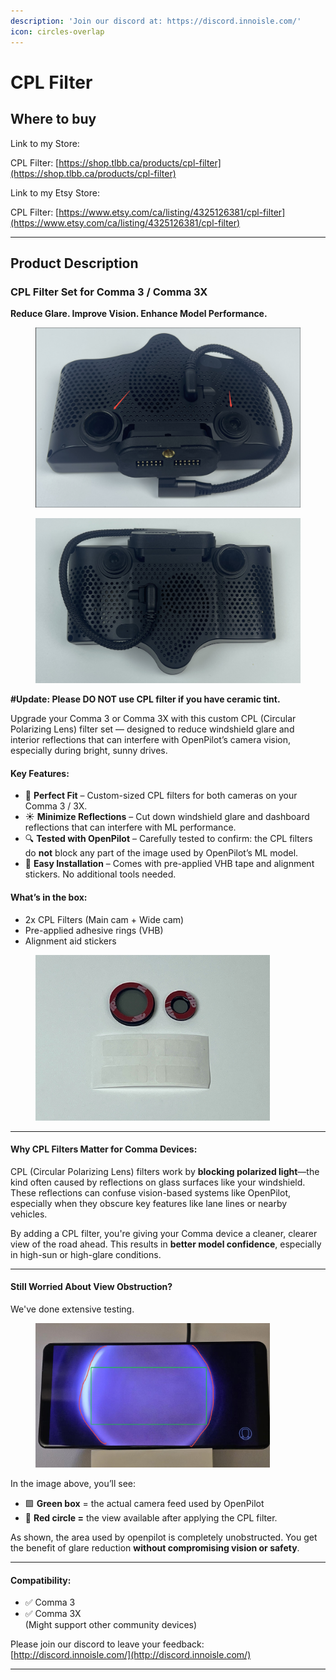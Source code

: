 ```yaml
---
description: 'Join our discord at: https://discord.innoisle.com/'
icon: circles-overlap
---
```


# CPL Filter

## Where to buy

Link to my Store:&#x20;

CPL Filter: [https://shop.tlbb.ca/products/cpl-filter](https://shop.tlbb.ca/products/cpl-filter)

Link to my Etsy Store:

CPL Filter: [https://www.etsy.com/ca/listing/4325126381/cpl-filter](https://www.etsy.com/ca/listing/4325126381/cpl-filter)

***

## Product Description

### **CPL Filter Set for Comma 3 / Comma 3X**

**Reduce Glare. Improve Vision. Enhance Model Performance.**

<div><figure><img src="../.gitbook/assets/pointing the filter.png" alt=""><figcaption></figcaption></figure> <figure><img src="../.gitbook/assets/upright-1.JPG" alt=""><figcaption></figcaption></figure></div>

**#Update: Please DO NOT use CPL filter if you have ceramic tint.**

Upgrade your Comma 3 or Comma 3X with this custom CPL (Circular Polarizing Lens) filter set — designed to reduce windshield glare and interior reflections that can interfere with OpenPilot’s camera vision, especially during bright, sunny drives.

#### **Key Features:**

* 🔧 **Perfect Fit** – Custom-sized CPL filters for both cameras on your Comma 3 / 3X.
* ☀️ **Minimize Reflections** – Cut down windshield glare and dashboard reflections that can interfere with ML performance.
* 🔍 **Tested with OpenPilot** – Carefully tested to confirm: the CPL filters do **not** block any part of the image used by OpenPilot’s ML model.
* 🧲 **Easy Installation** – Comes with pre-applied VHB tape and alignment stickers. No additional tools needed.

#### **What’s in the box:**

* 2x CPL Filters (Main cam + Wide cam)
* Pre-applied adhesive rings (VHB)
* Alignment aid stickers

<figure><img src="../.gitbook/assets/CPL set-3 (1).jpg" alt="" width="375"><figcaption></figcaption></figure>

***

#### **Why CPL Filters Matter for Comma Devices:**

CPL (Circular Polarizing Lens) filters work by **blocking polarized light**—the kind often caused by reflections on glass surfaces like your windshield. These reflections can confuse vision-based systems like OpenPilot, especially when they obscure key features like lane lines or nearby vehicles.

By adding a CPL filter, you're giving your Comma device a cleaner, clearer view of the road ahead. This results in **better model confidence**, especially in high-sun or high-glare conditions.

***

#### **Still Worried About View Obstruction?**

We've done extensive testing.

<figure><img src="../.gitbook/assets/lens view.jpg" alt="" width="375"><figcaption></figcaption></figure>

In the image above, you’ll see:

* 🟩 **Green box** = the actual camera feed used by OpenPilot
* 🔴 **Red circle =** the view available after applying the CPL filter.

As shown, the area used by openpilot is completely unobstructed. You get the benefit of glare reduction **without compromising vision or safety**.

***

#### **Compatibility:**

* ✅ Comma 3
* ✅ Comma 3X\
  (Might support other community devices)





Please join our discord to leave your feedback: [http://discord.innoisle.com/](http://discord.innoisle.com/)

***

